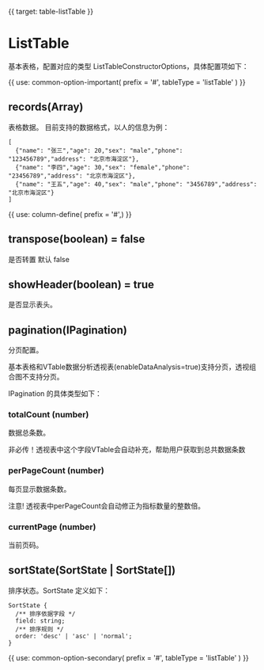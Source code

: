 {{ target: table-listTable }}

# ListTable

基本表格，配置对应的类型 ListTableConstructorOptions，具体配置项如下：

{{ use: common-option-important(
    prefix = '#',
    tableType = 'listTable'
) }}

## records(Array)

表格数据。
目前支持的数据格式，以人的信息为例：

```
[
  {"name": "张三","age": 20,"sex": "male","phone": "123456789","address": "北京市海淀区"},
  {"name": "李四","age": 30,"sex": "female","phone": "23456789","address": "北京市海淀区"},
  {"name": "王五","age": 40,"sex": "male","phone": "3456789","address": "北京市海淀区"}
]
```

{{ use: column-define( prefix = '#',) }}

## transpose(boolean) = false

是否转置 默认 false

## showHeader(boolean) = true

是否显示表头。

## pagination(IPagination)

分页配置。

基本表格和VTable数据分析透视表(enableDataAnalysis=true)支持分页，透视组合图不支持分页。

IPagination 的具体类型如下：

### totalCount (number)

数据总条数。

非必传！透视表中这个字段VTable会自动补充，帮助用户获取到总共数据条数

### perPageCount (number)

每页显示数据条数。

注意! 透视表中perPageCount会自动修正为指标数量的整数倍。

### currentPage (number)

当前页码。

## sortState(SortState | SortState[])

排序状态。SortState 定义如下：

```
SortState {
  /** 排序依据字段 */
  field: string;
  /** 排序规则 */
  order: 'desc' | 'asc' | 'normal';
}
```

{{ use: common-option-secondary(
    prefix = '#',
    tableType = 'listTable'
) }}
